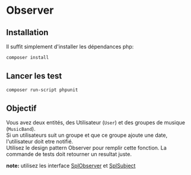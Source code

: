 # Observer

## Installation
Il suffit simplement d'installer les dépendances php:
```bash
composer install
```

## Lancer les test
```bash
composer run-script phpunit
```
## Objectif
Vous avez deux entités, des Utilisateur (`User`) et des groupes de musique (`MusicBand`).  
Si un utilisateurs suit un groupe et que ce groupe ajoute une date, l'utilisateur doit etre notifié.  
Utilisez le design pattern Observer pour remplir cette fonction. La commande de tests doit retourner un resultat juste.

**note:** utilisez les interface [SplObserver](https://www.php.net/manual/fr/class.splobserver.php) et [SplSubject](https://www.php.net/manual/fr/class.splsubject.php)

